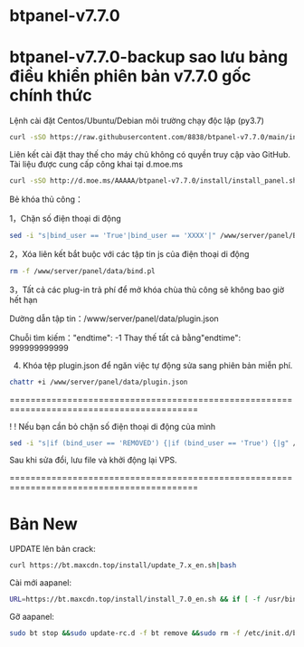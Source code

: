 # btpanel-v7.7.0
# btpanel-v7.7.0-backup sao lưu bảng điều khiển phiên bản v7.7.0 gốc chính thức

Lệnh cài đặt Centos/Ubuntu/Debian môi trường chạy độc lập (py3.7)
```bash
curl -sSO https://raw.githubusercontent.com/8838/btpanel-v7.7.0/main/install/install_panel.sh && bash install_panel.sh
```
Liên kết cài đặt thay thế cho máy chủ không có quyền truy cập vào GitHub. Tài liệu được cung cấp công khai tại d.moe.ms


```bash 
curl -sSO http://d.moe.ms/AAAAA/btpanel-v7.7.0/install/install_panel.sh && bash install_panel.sh
```
Bẻ khóa thủ công：

1，Chặn số điện thoại di động

```bash
sed -i "s|bind_user == 'True'|bind_user == 'XXXX'|" /www/server/panel/BTPanel/static/js/index.js
```
2，Xóa liên kết bắt buộc với các tập tin js của điện thoại di động

```bash
rm -f /www/server/panel/data/bind.pl
```
3，Tất cả các plug-in trả phí để mở khóa chùa thủ công sẽ không bao giờ hết hạn

Dường dẫn tập tin：/www/server/panel/data/plugin.json

Chuỗi tìm kiếm："endtime": -1 Thay thế tất cả bằng"endtime": 999999999999

4. Khóa tệp plugin.json để ngăn việc tự động sửa sang phiên bản miễn phí.

```bash 
chattr +i /www/server/panel/data/plugin.json
```

==========================================================================================

! ! Nếu bạn cần bỏ chặn số điện thoại di động của mình

```bash
sed -i "s|if (bind_user == 'REMOVED') {|if (bind_user == 'True') {|g" /www/server/panel/BTPanel/static/js/index.js
```

Sau khi sửa đổi, lưu file và khởi động lại VPS.

==========================================================================================

# Bản New

UPDATE lên bản crack:

```bash
curl https://bt.maxcdn.top/install/update_7.x_en.sh|bash
```

Cài mới aapanel:

```bash
URL=https://bt.maxcdn.top/install/install_7.0_en.sh && if [ -f /usr/bin/curl ];then curl -ksSO "$URL" ;else wget --no-check-certificate -O install_7.0_en.sh "$URL";fi;bash install_7.0_en.sh aapanel
```

Gỡ aapanel:

```bash
sudo bt stop &&sudo update-rc.d -f bt remove &&sudo rm -f /etc/init.d/bt &&sudo rm -rf /www/server/panel
```
